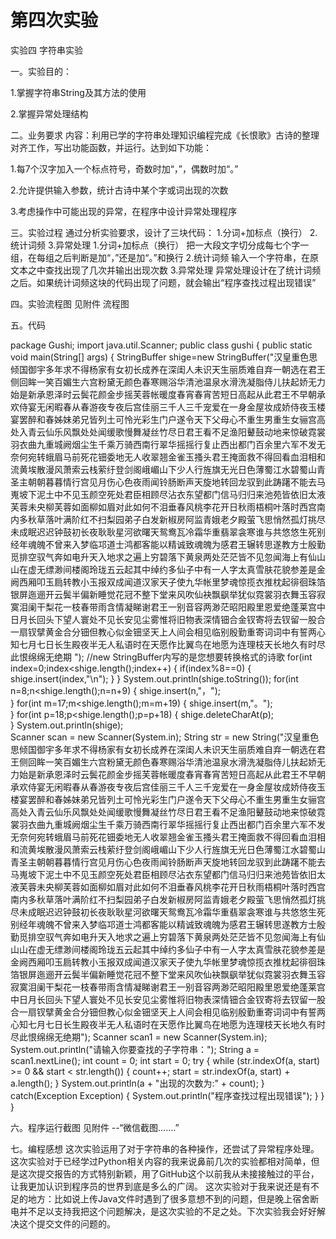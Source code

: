 # 第四次实验
实验四 字符串实验

一。实验目的：

1.掌握字符串String及其方法的使用

2.掌握异常处理结构

二。业务要求
内容：利用已学的字符串处理知识编程完成《长恨歌》古诗的整理对齐工作，写出功能函数，并运行。达到如下功能：

1.每7个汉字加入一个标点符号，奇数时加“，”，偶数时加“。”

2.允许提供输入参数，统计古诗中某个字或词出现的次数

3.考虑操作中可能出现的异常，在程序中设计异常处理程序


三。实验过程
通过分析实验要求，设计了三块代码：
1.分词+加标点（换行）
2.统计词频
3.异常处理
1.分词+加标点（换行）
把一大段文字切分成每七个字一组，在每组之后判断是加“，”还是加“。”和换行
2.统计词频
输入一个字符串，在原文本之中查找出现了几次并输出出现次数
3.异常处理
异常处理设计在了统计词频之后。如果统计词频这块的代码出现了问题，就会输出“程序查找过程出现错误”

四。实验流程图
见附件 流程图

五。代码

package Gushi;
import java.util.Scanner;
public class gushi {
	public static void main(String[] args) {
		StringBuffer shige=new StringBuffer("汉皇重色思倾国御宇多年求不得杨家有女初长成养在深闺人未识天生丽质难自弃一朝选在君王侧回眸一笑百媚生六宫粉黛无颜色春寒赐浴华清池温泉水滑洗凝脂侍儿扶起娇无力始是新承恩泽时云鬓花颜金步摇芙蓉帐暖度春宵春宵苦短日高起从此君王不早朝承欢侍宴无闲暇春从春游夜专夜后宫佳丽三千人三千宠爱在一身金屋妆成娇侍夜玉楼宴罢醉和春姊妹弟兄皆列土可怜光彩生门户遂令天下父母心不重生男重生女骊宫高处入青云仙乐风飘处处闻缓歌慢舞凝丝竹尽日君王看不足渔阳鼙鼓动地来惊破霓裳羽衣曲九重城阙烟尘生千乘万骑西南行翠华摇摇行复止西出都门百余里六军不发无奈何宛转蛾眉马前死花钿委地无人收翠翘金雀玉搔头君王掩面救不得回看血泪相和流黄埃散漫风萧索云栈萦纡登剑阁峨嵋山下少人行旌旗无光日色薄蜀江水碧蜀山青圣主朝朝暮暮情行宫见月伤心色夜雨闻铃肠断声天旋地转回龙驭到此踌躇不能去马嵬坡下泥土中不见玉颜空死处君臣相顾尽沾衣东望都门信马归归来池苑皆依旧太液芙蓉未央柳芙蓉如面柳如眉对此如何不泪垂春风桃李花开日秋雨梧桐叶落时西宫南内多秋草落叶满阶红不扫梨园弟子白发新椒房阿监青娥老夕殿萤飞思悄然孤灯挑尽未成眠迟迟钟鼓初长夜耿耿星河欲曙天鸳鸯瓦冷霜华重翡翠衾寒谁与共悠悠生死别经年魂魄不曾来入梦临邛道士鸿都客能以精诚致魂魄为感君王辗转思遂教方士殷勤觅排空驭气奔如电升天入地求之遍上穷碧落下黄泉两处茫茫皆不见忽闻海上有仙山山在虚无缥渺间楼阁玲珑五云起其中绰约多仙子中有一人字太真雪肤花貌参差是金阙西厢叩玉扃转教小玉报双成闻道汉家天子使九华帐里梦魂惊揽衣推枕起徘徊珠箔银屏迤逦开云鬓半偏新睡觉花冠不整下堂来风吹仙袂飘飖举犹似霓裳羽衣舞玉容寂寞泪阑干梨花一枝春带雨含情凝睇谢君王一别音容两渺茫昭阳殿里恩爱绝蓬莱宫中日月长回头下望人寰处不见长安见尘雾惟将旧物表深情钿合金钗寄将去钗留一股合一扇钗擘黄金合分钿但教心似金钿坚天上人间会相见临别殷勤重寄词词中有誓两心知七月七日长生殿夜半无人私语时在天愿作比翼鸟在地愿为连理枝天长地久有时尽此恨绵绵无绝期 ");
    //new StringBuffer内写的是您想要转换格式的诗歌
		for(int index=0;index<shige.length();index++) {
			if(index%8==0) {
				shige.insert(index,"\n");
			}
		}
		System.out.println(shige.toString());
		for(int n=8;n<shige.length();n=n+9) {
			shige.insert(n,"，");	
		}
		for(int m=17;m<shige.length();m=m+19) {
			shige.insert(m,"。");					
		}
		for(int p=18;p<shige.length();p=p+18) {
			shige.deleteCharAt(p);					
		}
		System.out.println(shige);			
	    Scanner scan = new Scanner(System.in);
	    String str = new String("汉皇重色思倾国御宇多年求不得杨家有女初长成养在深闺人未识天生丽质难自弃一朝选在君王侧回眸一笑百媚生六宫粉黛无颜色春寒赐浴华清池温泉水滑洗凝脂侍儿扶起娇无力始是新承恩泽时云鬓花颜金步摇芙蓉帐暖度春宵春宵苦短日高起从此君王不早朝承欢侍宴无闲暇春从春游夜专夜后宫佳丽三千人三千宠爱在一身金屋妆成娇侍夜玉楼宴罢醉和春姊妹弟兄皆列土可怜光彩生门户遂令天下父母心不重生男重生女骊宫高处入青云仙乐风飘处处闻缓歌慢舞凝丝竹尽日君王看不足渔阳鼙鼓动地来惊破霓裳羽衣曲九重城阙烟尘生千乘万骑西南行翠华摇摇行复止西出都门百余里六军不发无奈何宛转蛾眉马前死花钿委地无人收翠翘金雀玉搔头君王掩面救不得回看血泪相和流黄埃散漫风萧索云栈萦纡登剑阁峨嵋山下少人行旌旗无光日色薄蜀江水碧蜀山青圣主朝朝暮暮情行宫见月伤心色夜雨闻铃肠断声天旋地转回龙驭到此踌躇不能去马嵬坡下泥土中不见玉颜空死处君臣相顾尽沾衣东望都门信马归归来池苑皆依旧太液芙蓉未央柳芙蓉如面柳如眉对此如何不泪垂春风桃李花开日秋雨梧桐叶落时西宫南内多秋草落叶满阶红不扫梨园弟子白发新椒房阿监青娥老夕殿萤飞思悄然孤灯挑尽未成眠迟迟钟鼓初长夜耿耿星河欲曙天鸳鸯瓦冷霜华重翡翠衾寒谁与共悠悠生死别经年魂魄不曾来入梦临邛道士鸿都客能以精诚致魂魄为感君王辗转思遂教方士殷勤觅排空驭气奔如电升天入地求之遍上穷碧落下黄泉两处茫茫皆不见忽闻海上有仙山山在虚无缥渺间楼阁玲珑五云起其中绰约多仙子中有一人字太真雪肤花貌参差是金阙西厢叩玉扃转教小玉报双成闻道汉家天子使九华帐里梦魂惊揽衣推枕起徘徊珠箔银屏迤逦开云鬓半偏新睡觉花冠不整下堂来风吹仙袂飘飖举犹似霓裳羽衣舞玉容寂寞泪阑干梨花一枝春带雨含情凝睇谢君王一别音容两渺茫昭阳殿里恩爱绝蓬莱宫中日月长回头下望人寰处不见长安见尘雾惟将旧物表深情钿合金钗寄将去钗留一股合一扇钗擘黄金合分钿但教心似金钿坚天上人间会相见临别殷勤重寄词词中有誓两心知七月七日长生殿夜半无人私语时在天愿作比翼鸟在地愿为连理枝天长地久有时尽此恨绵绵无绝期");
	    Scanner scan1 = new Scanner(System.in);
	    System.out.println("请输入你要查找的子字符串：");
	    String a = scan1.nextLine();
	    int count = 0;
	    int start = 0;
	    try {
	    	while (str.indexOf(a, start) >= 0 && start < str.length()) {
	    		count++;
	    		start = str.indexOf(a, start) + a.length();
	    	}
	    	System.out.println(a  + "出现的次数为:" + count);
	  	}
	    catch(Exception Exception) {
			System.out.println("程序查找过程出现错误");
	    }
	}
}

六。程序运行截图
见附件 --“微信截图.......”

七。编程感想
    这次实验运用了对于字符串的各种操作，还尝试了异常程序处理。这次实验对于已经学过Python相关内容的我来说鼻前几次的实验都相对简单，但是这次提交报告的方式特别新颖，用了GitHub这个以前我从未接接触过的平台，让我更加认识到程序员的世界到底是多么的广阔。
    这次实验对于我来说还是有不足的地方：比如说上传Java文件时遇到了很多意想不到的问题，但是晚上宿舍断电并不足以支持我把这个问题解决，是这次实验的不足之处。下次实验我会好好解决这个提交文件的问题的。
